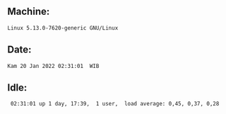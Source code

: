 ## Machine:
```
Linux 5.13.0-7620-generic GNU/Linux
```
## Date:
```
Kam 20 Jan 2022 02:31:01  WIB
```
## Idle:
```
 02:31:01 up 1 day, 17:39,  1 user,  load average: 0,45, 0,37, 0,28
```
